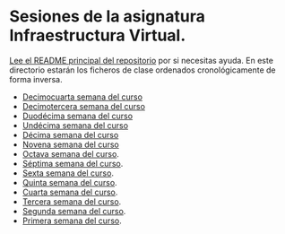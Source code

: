 # Sesiones de la asignatura Infraestructura Virtual.

[Lee el README principal del repositorio](../README.md) por si
necesitas ayuda. En este directorio estarán los ficheros de clase
ordenados cronológicamente de forma inversa.

* [Decimocuarta semana del curso ](semana-14.md)
* [Decimotercera semana del curso](semana-13.md)
* [Duodécima semana del curso](semana-12.md)
* [Undécima semana del curso](semana-11.md)
* [Décima semana del curso](semana-10.md)
* [Novena semana del curso](semana-09.md)
* [Octava semana del curso](semana-08.md).
* [Séptima semana del curso](semana-07.md).
* [Sexta semana del curso](semana-06.md).
* [Quinta semana del curso](semana-05.md).
* [Cuarta semana del curso](semana-04.md).
* [Tercera semana del curso](semana-03.md).
* [Segunda semana del curso](semana-02.md).
* [Primera semana del curso](semana-01.md).
